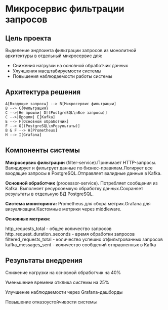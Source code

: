# Микросервис фильтрации запросов

## Цель проекта
Выделение эндпоинта фильтрации запросов из монолитной архитектуры в отдельный микросервис для:
- Снижения нагрузки на основной обработчик данных
- Улучшения масштабируемости системы
- Повышения наблюдаемости работы системы

## Архитектура решения


    A[Входящие запросы] --> B[Микросервис фильтрации]
    B --> C{Фильтрация}
    C -->|Не прошли| D[(PostgreSQL\nВсе запросы)]
    C -->|Прошли| E[Kafka]
    E --> F[Основной обработчик]
    F --> G[(PostgreSQL\nРезультаты)]
    B & F --> H[Prometheus]
    H --> I[Grafana]


## Компоненты системы
**Микросервис фильтрации** (filter-service).Принимает HTTP-запросы. Валидирует и фильтрует данные по бизнес-правилам.Логирует все входящие запросы в PostgreSQL.Отправляет валидные данные в Kafka.

**Основной обработчик** (processor-service). Потребляет сообщения из Kafka. Выполняет ресурсоемкую обработку данных.Сохраняет результаты в отдельную БД PostgreSQL. 

**Система мониторинга:**
Prometheus для сбора метрик.Grafana для визуализации.Кастомные метрики через middleware.

**Основные метрики:**

http_requests_total - общее количество запросов
http_request_duration_seconds - время обработки запросов
filtered_requests_total - количество успешно отфильтрованных запросов
kafka_messages_sent - количество сообщений отправленных в Kafka

## Результаты внедрения
Снижение нагрузки на основной обработчик на 40%

Уменьшение времени отклика системы на 25%

Улучшение наблюдаемости через Grafana-дашборды

Повышение отказоустойчивости системы